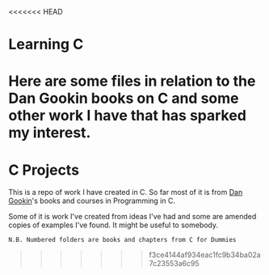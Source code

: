 <<<<<<< HEAD
# Learning C

Here are some files in relation to the Dan Gookin books on C and some other work I have that has sparked my interest.
=======
# C Projects

This is a repo of work I have created in C. So far most of it is from [Dan Gookin](https://dangookin.com)'s books and courses in Programming in C.

Some of it is work I've created from ideas I've had and some are amended copies of examples I've found. It might be useful to somebody.

`N.B. Numbered folders are books and chapters from C for Dummies`

>>>>>>> f3ce4144af934eac1fc9b34ba02a7c23553a6c95
